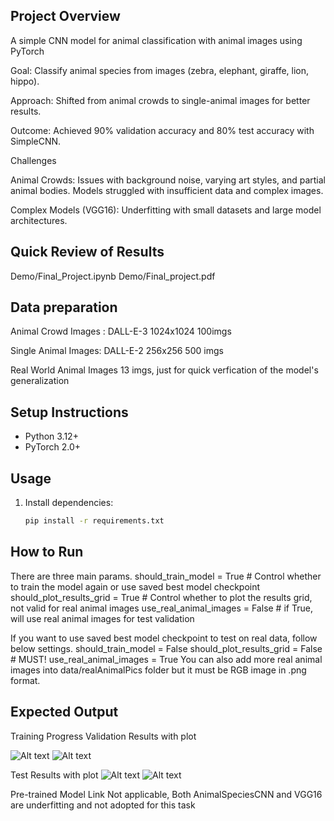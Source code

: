 ## Project Overview
A simple CNN model for animal classification with animal images using PyTorch

Goal: Classify animal species from images (zebra, elephant, giraffe, lion, hippo).

Approach: Shifted from animal crowds to single-animal images for better results.

Outcome: Achieved 90% validation accuracy and 80% test accuracy with SimpleCNN.

Challenges

Animal Crowds:
Issues with background noise, varying art styles, and partial animal bodies.
Models struggled with insufficient data and complex images.

Complex Models (VGG16):
Underfitting with small datasets and large model architectures.

## Quick Review of Results
Demo/Final_Project.ipynb
Demo/Final_project.pdf

## Data preparation
Animal Crowd Images : DALL-E-3 1024x1024 100imgs 

Single Animal Images: DALL-E-2 256x256 500 imgs

Real World Animal Images
13 imgs, just for quick verfication of the model's generalization


## Setup Instructions
- Python 3.12+
- PyTorch 2.0+

## Usage
1. Install dependencies:
   ```bash
   pip install -r requirements.txt

## How to Run
There are three main params.
should_train_model = True # Control whether to train the model again or use saved best model checkpoint
should_plot_results_grid = True # Control whether to plot the results grid, not valid for real animal images
use_real_animal_images = False # if True, will use real animal images for test validation

If you want to use saved best model checkpoint to test on real data, follow below settings.
should_train_model = False
should_plot_results_grid = False # MUST!
use_real_animal_images = True
You can also add more real animal images into data/realAnimalPics folder but it must be RGB image in .png format.

## Expected Output

Training Progress Validation Results with plot

![Alt text](<Screenshot 2024-12-14 at 5.53.28 AM.png>)
![Alt text](results/training_progress.png)

Test Results with plot
![Alt text](<Screenshot 2024-12-14 at 6.47.26 AM.png>)
![Alt text](results/test_results.png)


Pre-trained Model Link
Not applicable, Both AnimalSpeciesCNN and VGG16 are underfitting and not adopted for this task


